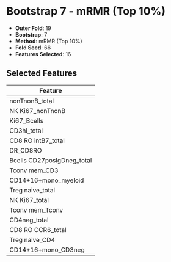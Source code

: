 # Bootstrap 7 - mRMR (Top 10%)

- **Outer Fold**: 19
- **Bootstrap**: 7
- **Method**: mRMR (Top 10%)
- **Fold Seed**: 66
- **Features Selected**: 16

## Selected Features

| Feature |
|---------|
| nonTnonB_total |
| NK Ki67_nonTnonB |
| Ki67_Bcells |
| CD3hi_total |
| CD8 RO intB7_total |
| DR_CD8RO |
| Bcells CD27posIgDneg_total |
| Tconv mem_CD3 |
| CD14+16+mono_myeloid |
| Treg naive_total |
| NK Ki67_total |
| Tconv mem_Tconv |
| CD4neg_total |
| CD8 RO CCR6_total |
| Treg naive_CD4 |
| CD14+16+mono_CD3neg |

